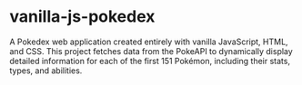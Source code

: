 # vanilla-js-pokedex
A Pokedex web application created entirely with vanilla JavaScript, HTML, and CSS. This project fetches data from the PokeAPI to dynamically display detailed information for each of the first 151 Pokémon, including their stats, types, and abilities. 
